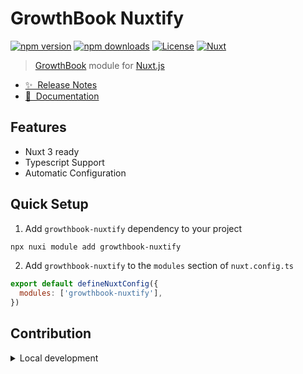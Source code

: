 # GrowthBook Nuxtify

[![npm version][npm-version-src]][npm-version-href]
[![npm downloads][npm-downloads-src]][npm-downloads-href]
[![License][license-src]][license-href]
[![Nuxt][nuxt-src]][nuxt-href]

> [GrowthBook](https://www.growthbook.io/) module for [Nuxt.js](https://nuxt.com/)
- [✨ &nbsp;Release Notes](https://github.com/roncallyt/growthbook-nuxtify/releases)
- [📖 &nbsp;Documentation](https://growthbook-nuxtify.t7n.dev)

## Features

<!-- Highlight some of the features your module provide here -->
- Nuxt 3 ready
- Typescript Support
- Automatic Configuration

## Quick Setup

1. Add `growthbook-nuxtify` dependency to your project

```bash
npx nuxi module add growthbook-nuxtify
```

2. Add `growthbook-nuxtify` to the `modules` section of `nuxt.config.ts`

```js
export default defineNuxtConfig({
  modules: ['growthbook-nuxtify'],
})
```

## Contribution

<details>
  <summary>Local development</summary>
  
  ```bash
  # Install dependencies
  npm install
  
  # Generate type stubs
  npm run dev:prepare
  
  # Develop with the playground
  npm run dev
  
  # Build the playground
  npm run dev:build
  
  # Run ESLint
  npm run lint
  
  # Run Vitest
  npm run test
  npm run test:watch
  
  # Release new version
  npm run release
  ```
</details>


<!-- Badges -->
[npm-version-src]: https://img.shields.io/npm/v/growthbook-nuxtify/latest.svg?style=flat&colorA=020420&colorB=00DC82
[npm-version-href]: https://npmjs.com/package/growthbook-nuxtify

[npm-downloads-src]: https://img.shields.io/npm/dm/growthbook-nuxtify.svg?style=flat&colorA=020420&colorB=00DC82
[npm-downloads-href]: https://npm.chart.dev/growthbook-nuxtify

[license-src]: https://img.shields.io/npm/l/growthbook-nuxtify.svg?style=flat&colorA=020420&colorB=00DC82
[license-href]: https://npmjs.com/package/growthbook-nuxtify

[nuxt-src]: https://img.shields.io/badge/Nuxt-020420?logo=nuxt.js
[nuxt-href]: https://nuxt.com
